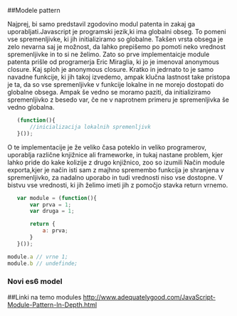 ##Modele pattern

Najprej, bi samo predstavil zgodovino modul patenta in zakaj ga uporabljati.Javascript je programski jezik,ki ima globalni obseg. To pomeni vse spremenljivke, ki jih initializiramo so globalne. Takšen vrsta obsega je zelo nevarna saj je možnost, da lahko prepišemo po pomoti neko vrednost spremenljivke in to si ne želimo. Zato so prve implementaicje module patenta prišle od programerja Eric Miraglia, ki jo je imenoval anonymous closure. Kaj  sploh je anonymous closure. Kratko  in jedrnato to je samo navadne funkcije, ki jih takoj izvedemo, ampak klučna lastnost take pristopa je ta, da so vse spremenljivke v funkcije lokalne in ne morejo dostopati do globalne obsega. Ampak še vedno se moramo paziti, da initializiramo spremenljivko z besedo var, če ne v naprotnem primeru je spremenljivka še vedno globalna.

 ```javascript 
 	(function(){
		//inicializacija lokalnih spremenljivk
 	}());

```

O te implementacije je že veliko časa poteklo in veliko programerov, uporablja različne knjižnice ali frameworke, in tukaj nastane problem, kjer lahko pride do kake kolizije z drugo knjižnico,  zoo so izumili Način module exporta,kjer je način isti sam z majhno spremembo funkcija je shranjena v spremenljivko, za nadalno uporabo in tudi vrednosti niso vse dostopne. V bistvu vse vrednosti, ki jih želimo imeti jih z pomočjo stavka return vrnemo. 

 ```javascript 
 	var module = (function(){
		var prva = 1;
		var druga = 1;

		return {
			a: prva;
		}
 	}());

module.a // vrne 1;
module.b // undefinde;

```
### Novi es6 model

##Linki na temo modules
http://www.adequatelygood.com/JavaScript-Module-Pattern-In-Depth.html